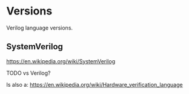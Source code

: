 # Versions

Verilog language versions.

## SystemVerilog

<https://en.wikipedia.org/wiki/SystemVerilog>

TODO vs Verilog?

Is also a: <https://en.wikipedia.org/wiki/Hardware_verification_language>
